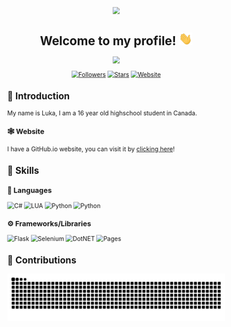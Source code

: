 <div align="center">
  <img src="https://capsule-render.vercel.app/api?animation=fadeIn&type=waving&color=gradient&height=100&fontAlignY=40"/>
</div>

<div id="header" align="center">
  <h1>Welcome to my profile! <img src="./assets/wave.gif" height=30></h1>
  <img src="https://komarev.com/ghpvc/?username=ghluka">
    
[![Followers](https://img.shields.io/github/followers/ghluka)](https://github.com/ghluka?tab=followers)
[![Stars](https://img.shields.io/github/stars/ghluka?affiliations=OWNER%2CCOLLABORATOR)](https://github.com/ghluka?tab=repositories)
[![Website](https://img.shields.io/website?down_message=Offline&up_message=Online&url=https%3A%2F%2Fghluka.github.io%2F)](https://ghluka.github.io/)
</div>

## 👋 Introduction

My name is Luka, I am a 16 year old highschool student in Canada. 

### 🕸️ Website

I have a GitHub.io website, you can visit it by [clicking here](https://ghluka.github.io)!

## 🔨 Skills

### 📜 Languages
![C#](https://img.shields.io/badge/C%23-6E4DDD?logo=csharp&logoColor=white&style=for-the-badge)
![LUA](https://img.shields.io/badge/LUA-02027D?logo=lua&logoColor=white&style=for-the-badge)
![Python](https://img.shields.io/badge/Python-3873A4?logo=python&logoColor=white&style=for-the-badge)
![Python](https://img.shields.io/badge/Java-E76F01?logo=openjdk&logoColor=white&style=for-the-badge)

### ⚙️ Frameworks/Libraries
![Flask](https://img.shields.io/badge/Flask-000000?style=for-the-badge&logo=flask&logoColor=white)
![Selenium](https://img.shields.io/badge/Selenium-CF0A2C?style=for-the-badge&logo=selenium&logoColor=white)
![DotNET](https://img.shields.io/badge/DotNET-512BD4?style=for-the-badge&logo=dotnet&logoColor=white)
![Pages](https://img.shields.io/badge/Pages-222222?style=for-the-badge&logo=github&logoColor=white)

## 🐍 Contributions
<picture>
<source media="(prefers-color-scheme: dark)" srcset="https://raw.githubusercontent.com/ghluka/ghluka/output/github-contribution-grid-snake-dark.svg" />
<source media="(prefers-color-scheme: light)" srcset="https://raw.githubusercontent.com/ghluka/ghluka/output/github-contribution-grid-snake.svg" />
<img alt="github-snake" src="https://raw.githubusercontent.com/ghluka/ghluka/output/github-contribution-grid-snake.svg" />
</picture>
